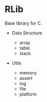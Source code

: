 # RLib

Base library for C.

- Data Structure

    - array
    - table
    - stack

- Utils

    - memory
    - assert
    - log
    - file
    - platform
